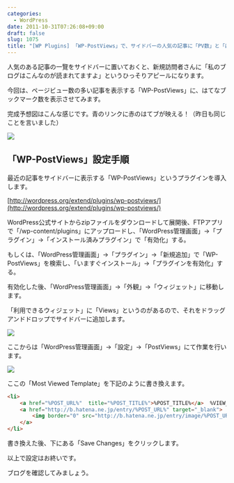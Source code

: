 ```yaml
---
categories:
  - WordPress
date: 2011-10-31T07:26:08+09:00
draft: false
slug: 1075
title: "[WP Plugins] 「WP-PostViews」で、サイドバーの人気の記事に「PV数」と「はてなブックマーク数」を表示する"
---
```


人気のある記事の一覽をサイドバーに置いておくと、新規訪問者さんに「私のブログはこんなのが読まれてますよ」というひっそりアピールになります。

今回は、ページビュー数の多い記事を表示する「WP-PostViews」に、はてなブックマーク数を表示させてみます。

完成予想図はこんな感じです。青のリンクに赤のはてブが映える！（昨日も同じことを言いました）

![](/images/2011/10/1075_1.jpg)

## 「WP-PostViews」設定手順

最近の記事をサイドバーに表示する「WP-PostViews」というプラグインを導入します。

[http://wordpress.org/extend/plugins/wp-postviews/](http://wordpress.org/extend/plugins/wp-postviews/)

WordPress公式サイトからzipファイルをダウンロードして展開後、FTPアプリで「/wp-content/plugins」にアップロードし、「WordPress管理画面」→「プラグイン」→「インストール済みプラグイン」で「有効化」する。

もしくは、「WordPress管理画面」→「プラグイン」→「新規追加」で「WP-PostViews」を検索し、「いますぐインストール」→「プラグインを有効化」する。

有効化した後、「WordPress管理画面」→「外観」→「ウィジェット」に移動します。

「利用できるウィジェット」に「Views」というのがあるので、それをドラッグアンドドロップでサイドバーに追加します。

![](/images/2011/10/1075_2.jpg)

ここからは「WordPress管理画面」→「設定」→「PostViews」にて作業を行います。

![](/images/2011/10/1075_3.jpg)

ここの「Most Viewed Template」を下記のように書き換えます。

```html
<li>
    <a href="%POST_URL%"  title="%POST_TITLE%">%POST_TITLE%</a>  %VIEW_COUNT% views 
    <a href="http://b.hatena.ne.jp/entry/%POST_URL%" target="_blank">
        <img border="0" src="http://b.hatena.ne.jp/entry/image/%POST_URL%" alt="" />
    </a>
</li>
```

書き換えた後、下にある「Save Changes」をクリックします。

以上で設定はお終いです。

ブログを確認してみましょう。
